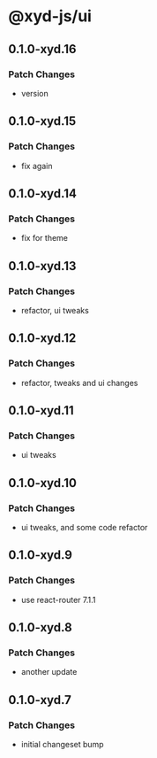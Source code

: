 # @xyd-js/ui

## 0.1.0-xyd.16

### Patch Changes

- version

## 0.1.0-xyd.15

### Patch Changes

- fix again

## 0.1.0-xyd.14

### Patch Changes

- fix for theme

## 0.1.0-xyd.13

### Patch Changes

- refactor, ui tweaks

## 0.1.0-xyd.12

### Patch Changes

- refactor, tweaks and ui changes

## 0.1.0-xyd.11

### Patch Changes

- ui tweaks

## 0.1.0-xyd.10

### Patch Changes

- ui tweaks, and some code refactor

## 0.1.0-xyd.9

### Patch Changes

- use react-router 7.1.1

## 0.1.0-xyd.8

### Patch Changes

- another update

## 0.1.0-xyd.7

### Patch Changes

- initial changeset bump
